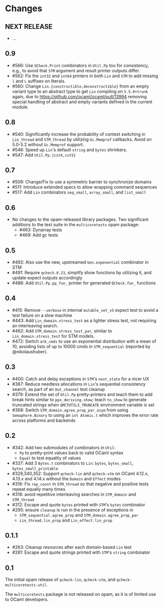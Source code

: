 # Changes

## NEXT RELEASE

- ...

## 0.9

- #566: Use `QCheck.Print` combinators in `Util.Pp` too for consistency,
        e.g., to avoid that `STM` argument and result printer outputs differ.
- #562: Fix the `int32` and `int64` printers in both `Lin` and `STM` to add
        missing `l` and `L` suffixes on literals.
- #560: Change `Lin.{constructible,deconstructible}` from an empty variant type
        to an abstract type to get `Lin` compiling on `5.5.0+trunk` again, due
        to https://github.com/ocaml/ocaml/pull/13994 removing special handling
        of abstract and empty variants defined in the current module.

## 0.8

- #540: Significantly increase the probability of context switching in `Lin_thread`
        and `STM_thread` by utilizing `Gc.Memprof` callbacks. Avoid on 5.0-5.2
        without `Gc.Memprof` support.
- #546: Speed up `Lin`'s default `string` and `bytes` shrinkers.
- #547: Add `Util.Pp.{cst4,cst5}`

## 0.7

- #509: Change/Fix to use a symmetric barrier to synchronize domains
- #511: Introduce extended specs to allow wrapping command sequences
- #517: Add `Lin` combinators `seq_small`, `array_small`, and `list_small`

## 0.6

- No changes to the opam-released library packages.
  Two significant additions to the test suite in the `multicoretests` opam package:
  - #463: Dynarray tests
  - #469: Add gc tests

## 0.5

- #492: Also use the new, upstreamed `Gen.exponential` combinator in STM
- #491: Require `qcheck.0.23`, simplify show functions by utilizing it, and update
  expect outputs accordingly
- #486: Add `Util.Pp.pp_fun_` printer for generated `QCheck.fun_` functions

## 0.4

- #415: Remove `--verbose` in internal `mutable_set_v5` expect test to avoid
  a test failure on a slow machine
- #443: Add `Lin_domain.stress_test` as a lighter stress test, not
  requiring an interleaving search.
- #462: Add `STM_domain.stress_test_par`, similar to `Lin_domain.stress_test`
  for STM models.
- #472: Switch `arb_cmds` to use an exponential distribution with a
  mean of 10, avoiding lists of up to 10000 cmds in `STM_sequential`
  (reported by @nikolaushuber).

## 0.3

- #400: Catch and delay exceptions in `STM`'s `next_state` for a nicer UX
- #387: Reduce needless allocations in `Lin`'s sequential consistency
  search, as part of an `Out_channel` test cleanup
- #379: Extend the set of `Util.Pp` pretty-printers and teach them to
  add break hints similar to `ppx_deriving.show`; teach `to_show` to
  generate truncated strings when `$MCTUTILS_TRUNCATE` environment
  variable is set
- #368: Switch `STM_domain.agree_prop_par_asym` from using
  `Semaphore.Binary` to using an `int Atomic.t` which improves
  the error rate across platforms and backends

## 0.2

- #342: Add two submodules of combinators in `Util`:
  - `Pp` to pretty-print values back to valid OCaml syntax
  - `Equal` to test equality of values
- #337: Add 3 `Bytes.t` combinators to `Lin`: `bytes`, `bytes_small`, `bytes_small_printable`
- #329,340,352: Support `qcheck-lin` and `qcheck-stm` on OCaml 4.12.x, 4.13.x and 4.14.x
                without the `Domain` and `Effect` modes
- #316: Fix `rep_count` in `STM_thread` so that negative and positive
  tests repeat equally many times
- #318: avoid repetitive interleaving searches in `STM_domain` and `STM_thread`
- #312: Escape and quote `bytes` printed with `STM`'s `bytes` combinator
- #295: ensure `cleanup` is run in the presence of exceptions in
  - `STM_sequential.agree_prop` and `STM_domain.agree_prop_par`
  - `Lin_thread.lin_prop` and `Lin_effect.lin_prop`

## 0.1.1

- #263: Cleanup resources after each domain-based `Lin` test
- #281: Escape and quote strings printed with `STM`'s `string` combinator

## 0.1

The initial opam release of `qcheck-lin`, `qcheck-stm`, and
`qcheck-multicoretests-util`.

The `multicoretests` package is not released on opam, as it is of
limited use to OCaml developers.
